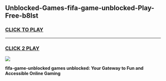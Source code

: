 
## Unblocked-Games-fifa-game-unblocked-Play-Free-b8lst
<h3>
<a href="https://premium76.site?title=fifa-game-unblocked&ref=10A">CLICK TO PLAY</a></h3>
<hr>

<h3>
<a href="https://premium76.site?title=fifa-game-unblocked&ref=10A">CLICK 2 PLAY</a>
  
</h3>

<a href="https://premium76.site?title=fifa-game-unblocked&ref=10A"><img src="https://clearcache.store/games.png"></a>


**fifa-game-unblocked games unblocked: Your Gateway to Fun and Accessible Online Gaming**
